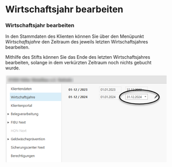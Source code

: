 # Wirtschaftsjahr bearbeiten

### Wirtschaftsjahr bearbeiten

In den Stammdaten des Klienten können Sie über den Menüpunkt *Wirtschaftsjahre* den Zeitraum des jeweils letzten Wirtschaftsjahres bearbeiten.

Mithilfe des Stifts können Sie das Ende des letzten Wirtschaftsjahres bearbeiten, solange in dem verkürzten Zeitraum noch nichts gebucht wurde.

![Wirtschaftsjahr bearbeiten](img/image1.png)